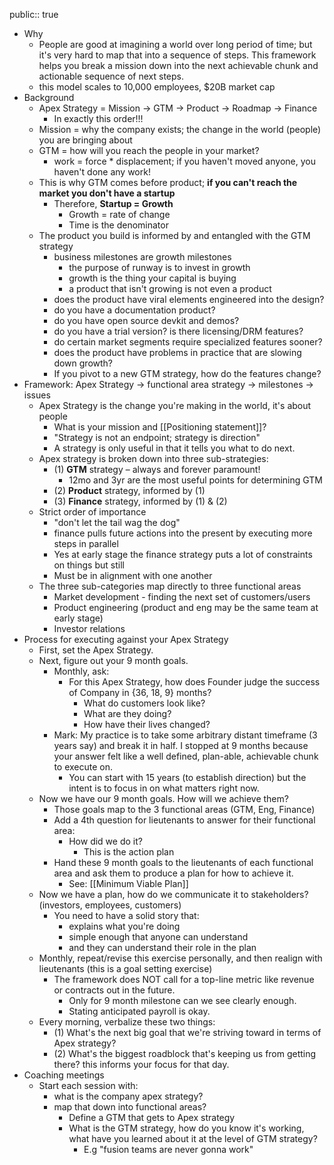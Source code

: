public:: true

- Why
	- People are good at imagining a world over long period of time; but it's very hard to map that into a sequence of steps. This framework helps you break a mission down into the next achievable chunk and actionable sequence of next steps.
	- this model scales to 10,000 employees, $20B market cap
- Background
	- Apex Strategy = Mission → GTM → Product → Roadmap → Finance
		- In exactly this order!!!
	- Mission = why the company exists; the change in the world (people) you are bringing about
	- GTM = how will you reach the people in your market?
		- work = force * displacement; if you haven't moved anyone, you haven't done any work!
	- This is why GTM comes before product; **if you can't reach the market you don't have a startup**
		- Therefore, **Startup = Growth**
			- Growth = rate of change
			- Time is the denominator
	- The product you build is informed by and entangled with the GTM strategy
		- business milestones are growth milestones
			- the purpose of runway is to invest in growth
			- growth is the thing your capital is buying
			- a product that isn't growing is not even a product
		- does the product have viral elements engineered into the design?
		- do you have a documentation product?
		- do you have open source devkit and demos?
		- do you have a trial version? is there licensing/DRM features?
		- do certain market segments require specialized features sooner?
		- does the product have problems in practice that are slowing down growth?
		- If you pivot to a new GTM strategy, how do the features change?
- Framework: Apex Strategy -> functional area strategy -> milestones -> issues
	- Apex Strategy is the change you're making in the world, it's about people
		- What is your mission and [[Positioning statement]]?
		- "Strategy is not an endpoint; strategy is direction"
		- A strategy is only useful in that it tells you what to do next.
	- Apex strategy is broken down into three sub-strategies:
		- (1) **GTM** strategy – always and forever paramount!
			- 12mo and 3yr are the most useful points for determining GTM
		- (2) **Product** strategy, informed by (1)
		- (3) **Finance** strategy, informed by (1) & (2)
	- Strict order of importance
		- "don't let the tail wag the dog"
		- finance pulls future actions into the present by executing more steps in parallel
		- Yes at early stage the finance strategy puts a lot of constraints on things but still
		- Must be in alignment with one another
	- The three sub-categories map directly to three functional areas
		- Market development - finding the next set of customers/users
		- Product engineering (product and eng may be the same team at early stage)
		- Investor relations
- Process for executing against your Apex Strategy
	- First, set the Apex Strategy.
	- Next, figure out your 9 month goals.
		- Monthly, ask:
			- For this Apex Strategy, how does Founder judge the success of Company in {36, 18, 9} months?
				- What do customers look like?
				- What are they doing?
				- How have their lives changed?
		- Mark: My practice is to take some arbitrary distant timeframe (3 years say) and break it in half. I stopped at 9 months because your answer felt like a well defined, plan-able, achievable chunk to execute on.
			- You can start with 15 years (to establish direction) but the intent is to focus in on what matters right now.
	- Now we have our 9 month goals. How will we achieve them?
		- Those goals map to the 3 functional areas (GTM, Eng, Finance)
		- Add a 4th question for lieutenants to answer for their functional area:
			- How did we do it?
				- This is the action plan
		- Hand these 9 month goals to the lieutenants of each functional area and ask them to produce a plan for how to achieve it.
			- See: [[Minimum Viable Plan]]
	- Now we have a plan, how do we communicate it to stakeholders? (investors, employees, customers)
		- You need to have a solid story that:
			- explains what you're doing
			- simple enough that anyone can understand
			- and they can understand their role in the plan
	- Monthly, repeat/revise this exercise personally, and then realign with lieutenants (this is a goal setting exercise)
		- The framework does NOT call for a top-line metric like revenue or contracts out in the future.
			- Only for 9 month milestone can we see clearly enough.
			- Stating anticipated payroll is okay.
	- Every morning, verbalize these two things:
		- (1) What's the next big goal that we're striving toward in terms of Apex strategy?
		- (2) What's the biggest roadblock that's keeping us from getting there? this informs your focus for that day.
- Coaching meetings
	- Start each session with:
		- what is the company apex strategy?
		- map that down into functional areas?
			- Define a GTM that gets to Apex strategy
			- What is the GTM strategy, how do you know it's working, what have you learned about it at the level of GTM strategy?
				- E.g "fusion teams are never gonna work"
